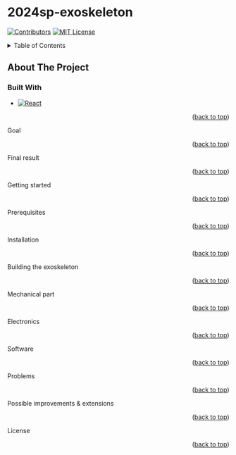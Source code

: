 # 2024sp-exoskeleton
<a name="readme-top"></a>


<!-- PROJECT SHIELDS -->
<!--
-->
[![Contributors][contributors-shield]][contributors-url]
[![MIT License][license-shield]][license-url]


<!-- MARKDOWN LINKS & IMAGES -->
<!-- https://www.markdownguide.org/basic-syntax/#reference-style-links -->
<!-- change the contributors page -->


<!-- TABLE OF CONTENTS -->
<details>
  <summary>Table of Contents</summary>
  <ol>
    <li>
      <a href="#overview">Overview</a>
      <ul>
        <li><a href="#built-with">Built With</a></li>
        <li><a href="#goal">Goal</a></li>
        <li><a href="#final-result">Final Result</a></li>
      </ul>
    </li>
    <li>
      <a href="#getting-started">Getting Started</a>
      <ul>
        <li><a href="#prerequisites">Prerequisites</a></li>
        <li><a href="#installation">Installation</a></li>
      </ul>
    </li>
    <li><a href="#building-the-exoskeleton">Building the exoskeleton</a></li>
      <ul>
        <li><a href="#mechanical part">Mechanical part</a></li>
        <li><a href="#electronics">Electronics</a></li>
      </ul>
    <li><a href="#software">Software</a></li>
    <li><a href="#Problems">Problems</a></li>
    <li><a href="#Possible improvements & extensions">Possible improvements & extensions</a></li>
    <li><a href="#license">License</a></li>
  </ol>
</details>


<!-- ABOUT THE PROJECT -->
## About The Project

### Built With 

* [![React][React.js]][React-url]

<p align="right">(<a href="#readme-top">back to top</a>)</p

### Goal

<p align="right">(<a href="#readme-top">back to top</a>)</p

### Final result

<p align="right">(<a href="#readme-top">back to top</a>)</p

## Getting started

<p align="right">(<a href="#readme-top">back to top</a>)</p

### Prerequisites

<p align="right">(<a href="#readme-top">back to top</a>)</p

### Installation

<p align="right">(<a href="#readme-top">back to top</a>)</p

## Building the exoskeleton

<p align="right">(<a href="#readme-top">back to top</a>)</p

### Mechanical part

<p align="right">(<a href="#readme-top">back to top</a>)</p

### Electronics

<p align="right">(<a href="#readme-top">back to top</a>)</p

## Software

<p align="right">(<a href="#readme-top">back to top</a>)</p

## Problems

<p align="right">(<a href="#readme-top">back to top</a>)</p

## Possible improvements & extensions

<p align="right">(<a href="#readme-top">back to top</a>)</p

## License

<p align="right">(<a href="#readme-top">back to top</a>)</p

<!-- MARKDOWN LINKS & IMAGES -->
<!-- https://www.markdownguide.org/basic-syntax/#reference-style-links -->
[contributors-shield]: https://img.shields.io/badge/CONTRIBUTORS-6-birightgreen?style=for-the-badge 
[contributors-url]: https://github.com/othneildrew/Best-README-Template/graphs/contributors
[license-shield]: https://img.shields.io/badge/LICENSE-MIT-brightyellow?style=for-the-badge
[license-url]: https://github.com/epfl-cs358/2024sp-exoskeleton/blob/main/LICENSE
[React.js]: https://img.shields.io/badge/React-20232A?style=for-the-badge&logo=react&logoColor=61DAFB
[React-url]: https://reactjs.org/
